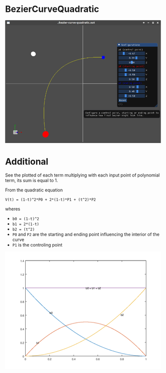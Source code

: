 # BezierCurveQuadratic

![screenshot](screenshot.png)

# Additional

See the plotted of each term multiplying with each input point of polynomial term, its sum is equal to
1.

From the quadratic equation

```
V(t) = (1-t)^2*P0 + 2*(1-t)*P1 + (t^2)*P2
```

wheres

* `b0 = (1-t)^2`
* `b1 = 2*(1-t)`
* `b2 = (t^2)`
* `P0` and `P2` are the starting and ending point influencing the interior of the curve
* `P1` is the controling point

![summation of b0 b1 b2](summation.png)
